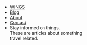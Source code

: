 * [WINGS](/)
* [Blog](/)
* [About](/)
* [Contact](/)
* Stay informed on things. <br/>These are articles about something <br/>travel related.
